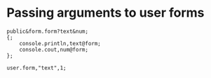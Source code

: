 # Passing arguments to user forms

```pawn
public&form.form?text&num;
{;
	console.println,text@form;
	console.cout,num@form;
};

user.form,"text",1;
```